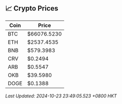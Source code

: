 ## 📈 Crypto Prices

| Coin | Price |
| ---- | ----- |
| BTC | $66076.5230 |
| ETH | $2537.4535 |
| BNB | $579.3983 |
| CRV | $0.2494 |
| ARB | $0.5547 |
| OKB | $39.5980 |
| DOGE | $0.1388 |

_Last Updated: 2024-10-23 23:49:05.523 +0800 HKT_